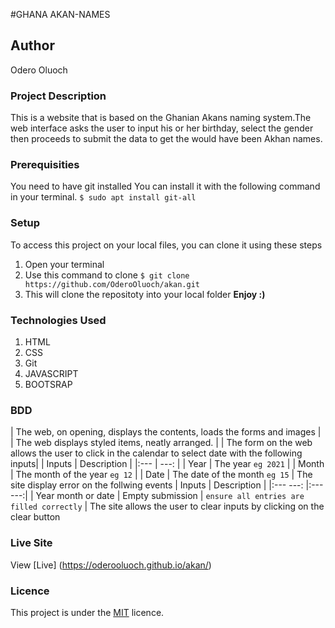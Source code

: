 #GHANA AKAN-NAMES

## Author
Odero Oluoch

### Project Description
This is a website that is based on the Ghanian Akans naming system.The web interface asks the user to input his or her birthday, select the gender then proceeds to submit the data to get the would have been Akhan names.


### Prerequisities
You need to have git installed
You can install it with the following command in your terminal.
`$ sudo apt install git-all`

### Setup
To access this project on your local files, you can clone it using these steps
1. Open your terminal
2. Use this command to clone `$ git clone https://github.com/OderoOluoch/akan.git`
3. This will clone the repositoty into your local folder
 __Enjoy :)__

### Technologies Used
1. HTML
2. CSS
3. Git
4. JAVASCRIPT
5. BOOTSRAP

### BDD
| The web, on opening, displays the contents, loads the forms and images |
| The web displays styled items, neatly arranged. |
| The form on the web allows the user to click in the calendar to select date with the following inputs|
        | Inputs | Description |
        |:---        |          ---: |
        | Year   | The year  ``eg 2021``  |
        | Month  | The month of the year ``eg 12``  |
        | Date   | The date of the month ``eg 15`` |
The site display error on the follwing events
        | Inputs              | Description      |
        |:---            ---: |:---          ---:|
        | Year month or date  | Empty submission | ``ensure all entries are filled correctly``  |
The site allows the user to clear inputs by clicking on the clear button
    

### Live Site
View [Live] (https://oderooluoch.github.io/akan/)

### Licence
This project is under the  [MIT](LICENSE) licence.